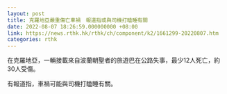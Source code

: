 ```yaml
---
layout: post
title: 克羅地亞嚴重傷亡車禍　報道指或與司機打瞌睡有關
date: 2022-08-07 18:26:59.000000000 +08:00
link: https://news.rthk.hk/rthk/ch/component/k2/1661299-20220807.htm
categories: rthk
---
```


在克羅地亞，一輛接載來自波蘭朝聖者的旅遊巴在公路失事，最少12人死亡，約30人受傷。

有報道指，車禍可能與司機打瞌睡有關。
